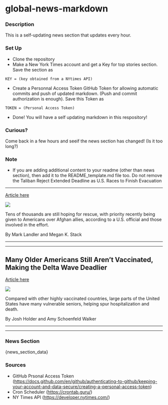 # global-news-markdown

### Description 
This is a self-updating news section that updates every hour.

### Set Up 
* Clone the repository
* Make a New York Times account and get a Key for top stories section. Save the section as 
 ```
 KEY = (key obtained from a NYtimes API)
 ```
*  Create a Personnal Access Token GitHub Token for allowing automatic commits and push of updated markdown. (Push and commit authorization is enough). Save this Token as 
```
TOKEN = (Personal Access Token)
```
* Done! You will have a self updating markdown in this respository!

### Curious?
Come back in a few hours and seeif the news section has changed! (Is it too long?)

### Note
* If you are adding additional content to your readme (other than news section), then add it to the README_template.md file too. Do not remove the Taliban Reject Extended Deadline as U.S. Races to Finish Evacuation
-------------------------------------------------------------------

[Article here](https://www.nytimes.com/2021/08/23/world/asia/afghanistan-evacuation-americans-biden.html)

[![](https://static01.nyt.com/images/2021/08/23/world/23AFGHANISTAN-LEDEALL1/merlin_193589862_5b929998-11df-4c9d-b4b5-e9dbed1fd18c-superJumbo.jpg)](https://www.nytimes.com/2021/08/23/world/asia/afghanistan-evacuation-americans-biden.html)

Tens of thousands are still hoping for rescue, with priority recently being given to Americans over Afghan allies, according to a U.S. official and those involved in the effort.

By Mark Landler and Megan K. Stack

* * *

* * *

Many Older Americans Still Aren’t Vaccinated, Making the Delta Wave Deadlier
----------------------------------------------------------------------------

[Article here](https://www.nytimes.com/interactive/2021/08/24/world/vaccines-seniors.html)

[![](https://static01.nyt.com/images/2021/08/23/us/vaccination-seniors-promo-1629761989949/vaccination-seniors-promo-1629761989949-superJumbo.png)](https://www.nytimes.com/interactive/2021/08/24/world/vaccines-seniors.html)

Compared with other highly vaccinated countries, large parts of the United States have many vulnerable seniors, helping spur hospitalization and death.

By Josh Holder and Amy Schoenfeld Walker

* * *

* * *

### News Section 
{news_section_data}


### Sources 
* GitHub Prsonal Access Token (https://docs.github.com/en/github/authenticating-to-github/keeping-your-account-and-data-secure/creating-a-personal-access-token)
* Cron Scheduler (https://crontab.guru/)
* NY Times API (https://developer.nytimes.com/)
